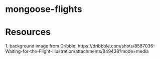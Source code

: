 # mongoose-flights
<h1>Resources</h1>
<p>1. background image from Dribble: https://dribbble.com/shots/8587036-Waiting-for-the-Flight-Illustration/attachments/849438?mode=media</p>